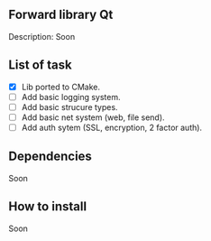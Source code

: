 ## Forward library Qt

Description: Soon

## List of task

- [x] Lib ported to CMake.
- [ ] Add basic logging system. 
- [ ] Add basic strucure types.
- [ ] Add basic net system (web, file send).
- [ ] Add auth sytem (SSL, encryption, 2 factor auth).

## Dependencies

Soon

## How to install

Soon
